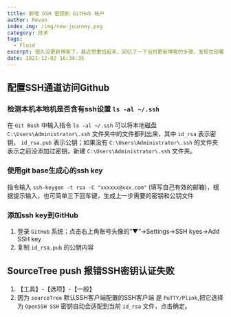 ```yaml
---
title: 新增 SSH 密钥到 GitHub 帐户
author: Revan
index_img: /img/new-journey.png
category: 技术
tags:
  - Fluid
excerpt: 很久没更新博客了，最近想重拾起来，回忆了一下当时更新博客的步骤，发现在部署到Github上出现认证问题，查阅了一下资料，发现Github早已停止Git客户端账号密码登录远程推送...
date: 2021-12-02 16:34:35
---
```

## 配置SSH通道访问Github

### 检测本机本地机是否含有ssh设置 `ls -al ~/.ssh`
在 `Git Bush` 中输入指令 `ls -al ~/.ssh` 可以将本地磁盘 `C:\Users\Administrator\.ssh` 文件夹中的文件都列出来，其中 `id_rsa` 表示密钥， `id_rsa.pub` 表示公钥；如果没有 `C:\Users\Administrator\.ssh` 的文件夹表示之前没添加过密钥，新建 `C:\Users\Administrator\.ssh` 文件夹。

### 使用git base生成心的ssh key
指令输入 `ssh-keygen -t rsa -C "xxxxxx@xxx.com"` (填写自己有效的邮箱)，根据提示输入，也可简单三下回车键，生成上一步需要的密钥和公钥文件

### 添加ssh key到GitHub
1. 登录 `GitHub` 系统；点击右上角账号头像的“▼”→Settings→SSH kyes→Add SSH key
2. 复制 `id_rsa.pub` 的公钥内容

## SourceTree push 报错SSH密钥认证失败
1. 【工具】-【选项】-【一般】
2. 因为 `sourceTree` 默认SSH客户端配置的SSH客户端 是 `PuTTY/Plink`,把它选择为 `OpenSSH SSH` 密钥自动会适配到当前 `id_rsa` 文件，点击确定。